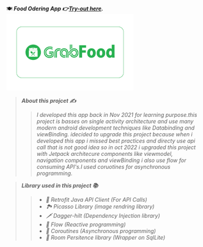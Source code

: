 🍽️  ***Food Odering App  👉[Try-out here](https://drive.google.com/file/d/1CmKRFRVD7Wf3wA2KhaNUD3ZdCFXo6JAw/view?usp=drivesdk).***</br>
 <img src="https://github.com/Sorabhkumar-dev/food-odering-app/blob/main/app/src/main/res/drawable/ic_grab_food.png" alt="E-Commerce Store " height="200"/></br>
> ***About this projcet ✍️***
>> *I developed this app back in Nov 2021 for learning purpose.this project is basses on single activity architecture and use many modern android development techniques like Databinding and viewBinding. idecided to upgrade this project because when i developed this app i missed best practices and directy use api call that is not good idea so in oct 2022 i upgraded this project with Jetpack architecure components like viewmodel, navigation components and viewBinding i also use flow for consuming API's.I used coruotines for asynchronous programming.*</br>


>  ***Library used in this project 📚***
>> - *📶 Retrofit Java API Client (For API Calls)*
>> - *🏞️ Picasso Library (image rendring library)*
>> - *🗡️ Dagger-hilt (Dependency Injection library)*
>> - *🚤 Flow (Reactive programming)*
>> - *🔀 Coroutines (Asynchronous programming)*
>> - *📝 Room Persitence library (Wrapper on SqlLite)*
